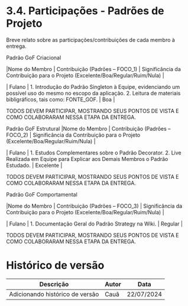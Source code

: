 # 3.4. Participações - Padrões de Projeto

Breve relato sobre as participações/contribuições de cada membro à entrega.

Padrão GoF Criacional

|Nome do Membro | Contribuição (Padrões – FOCO_1) | Significância da Contribuição para o Projeto (Excelente/Boa/Regular/Ruim/Nula) |

| Fulano | 1. Introdução do Padrão Singleton à Equipe, evidenciando um possível uso do mesmo no escopo da aplicação. 2. Leitura de materiais bibligráficos, tais como: FONTE_GOF. | Boa |

TODOS DEVEM PARTICIPAR, MOSTRANDO SEUS PONTOS DE VISTA E COMO COLABORARAM NESSA ETAPA DA ENTREGA.


Padrão GoF Estrutural
|Nome do Membro | Contribuição (Padrões – FOCO_2) | Significância da Contribuição para o Projeto (Excelente/Boa/Regular/Ruim/Nula) |

| Fulano | 1. Estudos Complementares sobre o Padrão Decorator. 2. Live Realizada em Equipe para Explicar aos Demais Membros o Padrão Estudado. | Excelente |

TODOS DEVEM PARTICIPAR, MOSTRANDO SEUS PONTOS DE VISTA E COMO COLABORARAM NESSA ETAPA DA ENTREGA.


Padrão GoF Comportamental

|Nome do Membro | Contribuição (Padrões – FOCO_3) | Significância da Contribuição para o Projeto (Excelente/Boa/Regular/Ruim/Nula) |

| Fulano | 1. Documentação Geral do Padrão Strategy na Wiki. | Regular |

TODOS DEVEM PARTICIPAR, MOSTRANDO SEUS PONTOS DE VISTA E COMO COLABORARAM NESSA ETAPA DA ENTREGA.

# Histórico de versão

| Descrição | Autor | Data |
|----|----|----|
| Adicionando histórico de versão | Cauã | 22/07/2024 |
